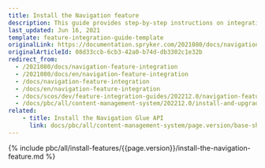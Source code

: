 ```yaml
---
title: Install the Navigation feature
description: This guide provides step-by-step instructions on integrating Navigation feature into your project.
last_updated: Jun 16, 2021
template: feature-integration-guide-template
originalLink: https://documentation.spryker.com/2021080/docs/navigation-feature-integration
originalArticleId: 08d33ccb-6cb3-42a0-b74d-db3302c1e32b
redirect_from:
  - /2021080/docs/navigation-feature-integration
  - /2021080/docs/en/navigation-feature-integration
  - /docs/navigation-feature-integration
  - /docs/en/navigation-feature-integration
  - /docs/scos/dev/feature-integration-guides/202212.0/navigation-feature-integration.html
  - /docs/pbc/all/content-management-system/202212.0/install-and-upgrade/install-features/install-the-navigation-feature.html
related:
    - title: Install the Navigation Glue API
      link: docs/pbc/all/content-management-system/page.version/base-shop/install-and-upgrade/install-glue-api/install-the-navigation-glue-api.html
---
```


{% include pbc/all/install-features/{{page.version}}/install-the-navigation-feature.md %} <!-- To edit, see /_includes/pbc/all/install-features/202212.0/install-the-navigation-feature.md -->
